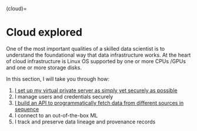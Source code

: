 (cloud)=
# Cloud explored

One of the most important qualities of a skilled data scientist is
to understand the foundational way that data infrastructure works.
At the heart of cloud infrastructure is Linux OS supported by one or more CPUs /GPUs
and one or more storage disks.

In this section, I will take you through how:
1. [I set up my virtual private server as simply yet securely as possible](VM-setup)
2. I manage users and credentials securely
3. [I build an API to programmatically fetch data from different sources in sequence](api-setup)
4. I connect to an out-of-the-box ML
5. I track and preserve data lineage and provenance records
